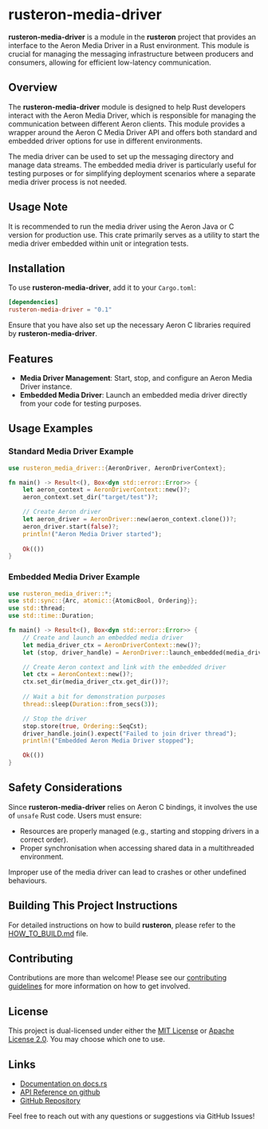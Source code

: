# rusteron-media-driver

**rusteron-media-driver** is a module in the **rusteron** project that provides an interface to the Aeron Media Driver in a Rust environment. This module is crucial for managing the messaging infrastructure between producers and consumers, allowing for efficient low-latency communication.

## Overview

The **rusteron-media-driver** module is designed to help Rust developers interact with the Aeron Media Driver, which is responsible for managing the communication between different Aeron clients. This module provides a wrapper around the Aeron C Media Driver API and offers both standard and embedded driver options for use in different environments.

The media driver can be used to set up the messaging directory and manage data streams. The embedded media driver is particularly useful for testing purposes or for simplifying deployment scenarios where a separate media driver process is not needed.

## Usage Note

It is recommended to run the media driver using the Aeron Java or C version for production use. This crate primarily serves as a utility to start the media driver embedded within unit or integration tests.

## Installation

To use **rusteron-media-driver**, add it to your `Cargo.toml`:

```toml
[dependencies]
rusteron-media-driver = "0.1"
```

Ensure that you have also set up the necessary Aeron C libraries required by **rusteron-media-driver**.

## Features

- **Media Driver Management**: Start, stop, and configure an Aeron Media Driver instance.
- **Embedded Media Driver**: Launch an embedded media driver directly from your code for testing purposes.

## Usage Examples

### Standard Media Driver Example

```rust ,no_run
use rusteron_media_driver::{AeronDriver, AeronDriverContext};

fn main() -> Result<(), Box<dyn std::error::Error>> {
    let aeron_context = AeronDriverContext::new()?;
    aeron_context.set_dir("target/test")?;

    // Create Aeron driver
    let aeron_driver = AeronDriver::new(aeron_context.clone())?;
    aeron_driver.start(false)?;
    println!("Aeron Media Driver started");
    
    Ok(())
}
```

### Embedded Media Driver Example

```rust ,no_run
use rusteron_media_driver::*;
use std::sync::{Arc, atomic::{AtomicBool, Ordering}};
use std::thread;
use std::time::Duration;

fn main() -> Result<(), Box<dyn std::error::Error>> {
    // Create and launch an embedded media driver
    let media_driver_ctx = AeronDriverContext::new()?;
    let (stop, driver_handle) = AeronDriver::launch_embedded(media_driver_ctx.clone(), false);

    // Create Aeron context and link with the embedded driver
    let ctx = AeronContext::new()?;
    ctx.set_dir(media_driver_ctx.get_dir())?;
    
    // Wait a bit for demonstration purposes
    thread::sleep(Duration::from_secs(3));

    // Stop the driver
    stop.store(true, Ordering::SeqCst);
    driver_handle.join().expect("Failed to join driver thread");
    println!("Embedded Aeron Media Driver stopped");

    Ok(())
}
```

## Safety Considerations

Since **rusteron-media-driver** relies on Aeron C bindings, it involves the use of `unsafe` Rust code. Users must ensure:

- Resources are properly managed (e.g., starting and stopping drivers in a correct order).
- Proper synchronisation when accessing shared data in a multithreaded environment.

Improper use of the media driver can lead to crashes or other undefined behaviours.

## Building This Project Instructions

For detailed instructions on how to build **rusteron**, please refer to the [HOW_TO_BUILD.md](../HOW_TO_BUILD.md) file.

## Contributing

Contributions are more than welcome! Please see our [contributing guidelines](https://github.com/mimran1980/rusteron/blob/main/CONTRIBUTING.md) for more information on how to get involved.

## License

This project is dual-licensed under either the [MIT License](https://opensource.org/licenses/MIT) or [Apache License 2.0](https://www.apache.org/licenses/LICENSE-2.0). You may choose which one to use.

## Links

- [Documentation on docs.rs](https://docs.rs/rusteron-media-driver/)
- [API Reference on github](https://mimran1980.github.io/rusteron/rusteron_media_driver)
- [GitHub Repository](https://github.com/mimran1980/rusteron)

Feel free to reach out with any questions or suggestions via GitHub Issues!


